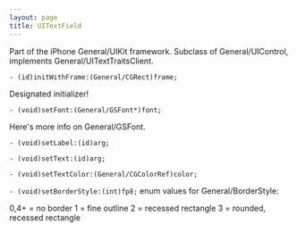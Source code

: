 ```yaml
---
layout: page
title: UITextField
---
```




Part of the iPhone General/UIKit framework. Subclass of General/UIControl, implements General/UITextTraitsClient.

<code>- (id)initWithFrame:(General/CGRect)frame;</code>

Designated initializer!

<code>- (void)setFont:(General/GSFont*)font;</code>

Here's more info on General/GSFont.

<code>- (void)setLabel:(id)arg;</code>

<code>- (void)setText:(id)arg;</code>

<code>- (void)setTextColor:(General/CGColorRef)color;</code>

<code>- (void)setBorderStyle:(int)fp8;</code>
enum values for General/BorderStyle:
    
0,4+ = no border
1 = fine outline
2 = recessed rectangle
3 = rounded, recessed rectangle

